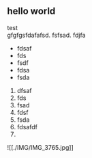 ## hello world
test\
gfgfgsfdafafsd. fsfsad. fdjfa
- fdsaf
- fds
- fsdf
- fdsa
- fsda
1. dfsaf
2. fds
3. fsad
4. fdsf
5. fsda
6. fdsafdf
7. 
![[./IMG/IMG_3765.jpg]]